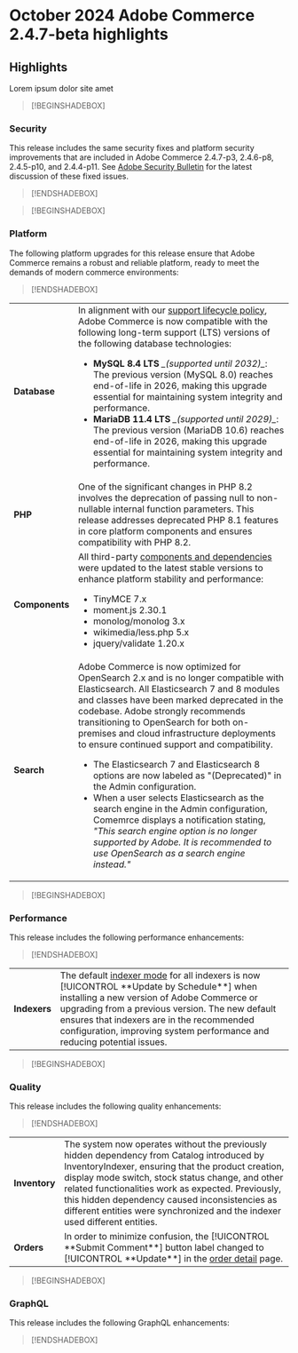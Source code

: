 # October 2024 Adobe Commerce 2.4.7-beta highlights

## Highlights

Lorem ipsum dolor site amet

>[!BEGINSHADEBOX]

### Security

This release includes the same security fixes and platform security improvements that are included in Adobe Commerce 2.4.7-p3, 2.4.6-p8, 2.4.5-p10, and 2.4.4-p11. See [Adobe Security Bulletin](https://helpx.adobe.com/security/products/magento/apsb24-18.html) for the latest discussion of these fixed issues.

>[!ENDSHADEBOX]

>[!BEGINSHADEBOX]

### Platform

The following platform upgrades for this release ensure that Adobe Commerce remains a robust and reliable platform, ready to meet the demands of modern commerce environments:

>[!ENDSHADEBOX]

<table>
    <tbody>
        <tr>
            <td><strong>Database</strong></td>
            <td>In alignment with our <a href="/help/release/lifecycle-policy.md">support lifecycle policy</a>, Adobe Commerce is now compatible with the following long-term support (LTS) versions of the following database technologies:
              <ul>
                <li><strong>MySQL 8.4 LTS</strong> <em>_(supported until 2032)_</em>: The previous version (MySQL 8.0) reaches end-of-life in 2026, making this upgrade essential for maintaining system integrity and performance.</li>
                <li><strong>MariaDB 11.4 LTS</strong> <em>_(supported until 2029)_</em>: The previous version (MariaDB 10.6) reaches end-of-life in 2026, making this upgrade essential for maintaining system integrity and performance.</li>
              </ul>
            </td>
        </tr>
        <tr>
            <td><strong>PHP</strong></td>
            <td>One of the significant changes in PHP 8.2 involves the deprecation of passing null to non-nullable internal function parameters. This release addresses deprecated PHP 8.1 features in core platform components and ensures compatibility with PHP 8.2.</td>
        </tr>
        <tr>
            <td><strong>Components</strong></td>
            <td>All third-party <a href="/help/release/packages/adobe-commerce.md">components and dependencies</a> were updated to the latest stable versions to enhance platform stability and performance:
              <ul>
                <li>TinyMCE 7.x</li>
                <li>moment.js 2.30.1</li>
                <li>monolog/monolog 3.x</li>
                <li>wikimedia/less.php 5.x</li>
                <li>jquery/validate 1.20.x</li>
              </ul>
            </td>
        </tr>
        <tr>
            <td><strong>Search</strong></td>
            <td>Adobe Commerce is now optimized for OpenSearch 2.x and is no longer compatible with Elasticsearch. All Elasticsearch 7 and 8 modules and classes have been marked deprecated in the codebase. Adobe strongly recommends transitioning to OpenSearch for both on-premises and cloud infrastructure deployments to ensure continued support and compatibility.
              <ul>
                <li>The Elasticsearch 7 and Elasticsearch 8 options are now labeled as "(Deprecated)" in the Admin configuration.</li>
                <li>When a user selects Elasticsearch as the search engine in the Admin configuration, Comemrce displays a notification stating, <em>"This search engine option is no longer supported by Adobe. It is recommended to use OpenSearch as a search engine instead."</em></li>
              </ul>
            </td>
        </tr>
    </tbody>
</table>

>[!BEGINSHADEBOX]

### Performance

This release includes the following performance enhancements:

>[!ENDSHADEBOX]

<table>
    <tbody>
        <tr>
            <td><strong>Indexers</strong></td>
            <td>The default <a href="/help/implementation-playbook/best-practices/maintenance/indexer-configuration.md#set-indexers-to-update-on-schedule">indexer mode</a> for all indexers is now [!UICONTROL **Update by Schedule**] when installing a new version of Adobe Commerce or upgrading from a previous version. The new default ensures that indexers are in the recommended configuration, improving system performance and reducing potential issues.</td>
        </tr>
    </tbody>
</table>

>[!BEGINSHADEBOX]

### Quality

This release includes the following quality enhancements:

>[!ENDSHADEBOX]

<table>
    <tbody>
        <tr>
           <td><strong>Inventory</strong></td>
           <td>The system now operates without the previously hidden dependency from Catalog introduced by InventoryIndexer, ensuring that the product creation, display mode switch, stock status change, and other related functionalities work as expected. Previously, this hidden dependency caused inconsistencies as different entities were synchronized and the indexer used different entities.</td>
        </tr>
        <tr>
            <td><strong>Orders</strong></td>
            <td>In order to minimize confusion, the [!UICONTROL **Submit Comment**] button label changed to [!UICONTROL **Update**] in the <a href="https://experienceleague.adobe.com/en/docs/commerce-admin/stores-sales/order-management/orders/order-processing#notes-for-this-order">order detail</a> page.</td>
        </tr>
    </tbody>
</table>

>[!BEGINSHADEBOX]

### GraphQL

This release includes the following GraphQL enhancements:

>[!ENDSHADEBOX]
